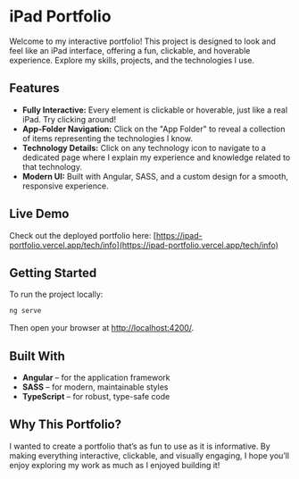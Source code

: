 # iPad Portfolio

Welcome to my interactive portfolio! This project is designed to look and feel like an iPad interface, offering a fun, clickable, and hoverable experience. Explore my skills, projects, and the technologies I use.
## Features

- **Fully Interactive:** Every element is clickable or hoverable, just like a real iPad. Try clicking around!
- **App-Folder Navigation:** Click on the "App Folder" to reveal a collection of items representing the technologies I know.
- **Technology Details:** Click on any technology icon to navigate to a dedicated page where I explain my experience and knowledge related to that technology.
- **Modern UI:** Built with Angular, SASS, and a custom design for a smooth, responsive experience.


## Live Demo

Check out the deployed portfolio here: [https://ipad-portfolio.vercel.app/tech/info](https://ipad-portfolio.vercel.app/tech/info)

## Getting Started

To run the project locally:

```bash
ng serve
```

Then open your browser at [http://localhost:4200/](http://localhost:4200/).

## Built With

- **Angular** – for the application framework
- **SASS** – for modern, maintainable styles
- **TypeScript** – for robust, type-safe code

## Why This Portfolio?

I wanted to create a portfolio that’s as fun to use as it is informative. By making everything interactive, clickable, and visually engaging, I hope you’ll enjoy exploring my work as much as I enjoyed building it!
